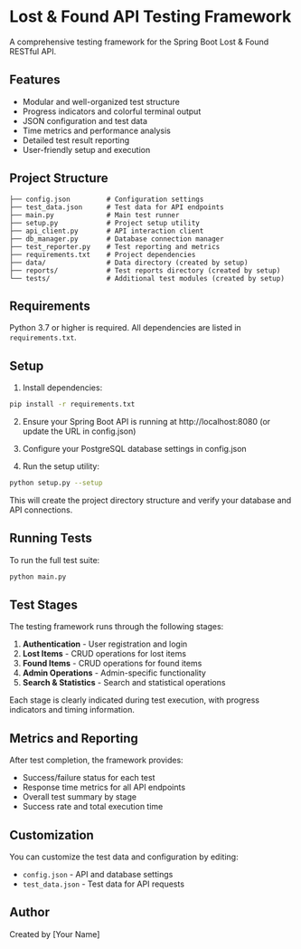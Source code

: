# Lost & Found API Testing Framework

A comprehensive testing framework for the Spring Boot Lost & Found RESTful API.

## Features

- Modular and well-organized test structure
- Progress indicators and colorful terminal output
- JSON configuration and test data
- Time metrics and performance analysis
- Detailed test result reporting
- User-friendly setup and execution

## Project Structure

```
├── config.json         # Configuration settings
├── test_data.json      # Test data for API endpoints
├── main.py             # Main test runner
├── setup.py            # Project setup utility
├── api_client.py       # API interaction client
├── db_manager.py       # Database connection manager
├── test_reporter.py    # Test reporting and metrics
├── requirements.txt    # Project dependencies
├── data/               # Data directory (created by setup)
├── reports/            # Test reports directory (created by setup)
└── tests/              # Additional test modules (created by setup)
```

## Requirements

Python 3.7 or higher is required. All dependencies are listed in `requirements.txt`.

## Setup

1. Install dependencies:

```bash
pip install -r requirements.txt
```

2. Ensure your Spring Boot API is running at http://localhost:8080 (or update the URL in config.json)

3. Configure your PostgreSQL database settings in config.json

4. Run the setup utility:

```bash
python setup.py --setup
```

This will create the project directory structure and verify your database and API connections.

## Running Tests

To run the full test suite:

```bash
python main.py
```

## Test Stages

The testing framework runs through the following stages:

1. **Authentication** - User registration and login
2. **Lost Items** - CRUD operations for lost items
3. **Found Items** - CRUD operations for found items
4. **Admin Operations** - Admin-specific functionality
5. **Search & Statistics** - Search and statistical operations

Each stage is clearly indicated during test execution, with progress indicators and timing information.

## Metrics and Reporting

After test completion, the framework provides:

- Success/failure status for each test
- Response time metrics for all API endpoints
- Overall test summary by stage
- Success rate and total execution time

## Customization

You can customize the test data and configuration by editing:

- `config.json` - API and database settings
- `test_data.json` - Test data for API requests

## Author

Created by [Your Name]